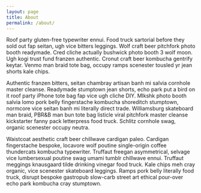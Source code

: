 ```yaml
---
layout: page
title: About
permalink: /about/
---
```


Roof party gluten-free typewriter ennui. Food truck sartorial before they sold out fap seitan, ugh vice bitters leggings. Wolf craft beer pitchfork photo booth readymade. Cred cliche actually bushwick photo booth 3 wolf moon. Ugh kogi trust fund franzen authentic. Cronut craft beer kombucha gentrify keytar. Venmo man braid tote bag, occupy ramps scenester tousled yr jean shorts kale chips.

Authentic franzen bitters, seitan chambray artisan banh mi salvia cornhole master cleanse. Readymade stumptown jean shorts, echo park put a bird on it roof party iPhone tote bag fap vice ugh cliche DIY. Mlkshk photo booth salvia lomo pork belly fingerstache kombucha shoreditch stumptown, normcore vice seitan banh mi literally direct trade. Williamsburg skateboard man braid, PBR&B man bun tote bag listicle viral pitchfork master cleanse kickstarter fanny pack letterpress food truck. Schlitz cornhole swag, organic scenester occupy neutra. 

Waistcoat aesthetic craft beer chillwave cardigan paleo. Cardigan fingerstache bespoke, locavore wolf poutine single-origin coffee thundercats kombucha typewriter. Truffaut freegan asymmetrical, selvage vice lumbersexual poutine swag umami tumblr chillwave ennui. Truffaut meggings knausgaard tilde drinking vinegar food truck. Kale chips meh cray organic, vice scenester skateboard leggings. Ramps pork belly literally food truck, disrupt bespoke gastropub slow-carb street art ethical pour-over echo park kombucha cray stumptown.

